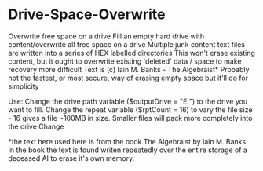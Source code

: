 # Drive-Space-Overwrite
Overwrite free space on a drive
Fill an empty hard drive with content/overwrite all free space on a drive
Multiple junk content text files are written into a series of HEX labelled directories
This won't erase existing content, but it ought to overwrite existing 'deleted' data / space to make recovery more difficult
Text is (c) Iain M. Banks - The Algebraist*
Probably not the fastest, or most secure, way of erasing empty space but it'll do for simplicity

Use:
Change the drive path variable ($outputDrive = "E:") to the drive you want to fill.
Change the repeat variable ($rptCount = 16) to vary the file size - 16 gives a file ~100MB in size.
  Smaller files will pack more completely into the drive
Change

*the text here used here is from the book The Algebraist by Iain M. Banks.
In the book the text is found writen repeatedly over the entire storage of a deceased AI to erase it's own memory.
